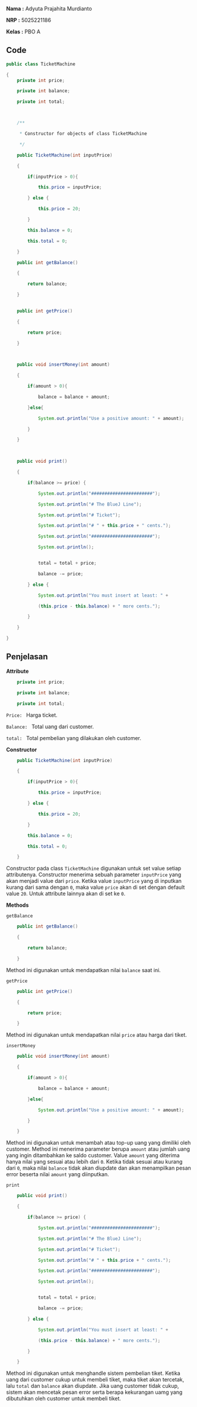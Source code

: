 **Nama :** Adyuta Prajahita Murdianto

**NRP :** 5025221186

**Kelas :** PBO A

## **Code**

```java
public class TicketMachine

{
    private int price; 

    private int balance;

    private int total;



    /**

     * Constructor for objects of class TicketMachine

     */

    public TicketMachine(int inputPrice)

    {

        if(inputPrice > 0){

            this.price = inputPrice;

        } else {

            this.price = 20;

        }

        this.balance = 0;

        this.total = 0;

    }

    public int getBalance()

    {

        return balance;

    }

    
    public int getPrice()

    {

        return price;

    }

    

    public void insertMoney(int amount)

    {

        if(amount > 0){

            balance = balance + amount;

        }else{

            System.out.println("Use a positive amount: " + amount);

        }

    }

    

    public void print()

    {

        if(balance >= price) {

            System.out.println("#######################");

            System.out.println("# The BlueJ Line");

            System.out.println("# Ticket");

            System.out.println("# " + this.price + " cents.");

            System.out.println("#######################");

            System.out.println();


            total = total + price;

            balance -= price;

        } else {

            System.out.println("You must insert at least: " + 

            (this.price - this.balance) + " more cents.");

        }

    }

}
```

## **Penjelasan**

**Attribute**

```java
    private int price; 

    private int balance;

    private int total;
```

`Price: ` Harga ticket.

`Balance: ` Total uang dari customer.

`total: ` Total pembelian yang dilakukan oleh customer.

**Constructor**

```java
    public TicketMachine(int inputPrice)

    {

        if(inputPrice > 0){

            this.price = inputPrice;

        } else {

            this.price = 20;

        }

        this.balance = 0;

        this.total = 0;

    }
```

Constructor pada class `TicketMachine` digunakan untuk set value setiap attributenya. Constructor menerima sebuah parameter `inputPrice` yang akan menjadi value dari `price`. Ketika value `inputPrice` yang di inputkan kurang dari sama dengan `0`, maka value `price` akan di set dengan default value `20`. Untuk attribute lainnya akan di set ke `0`.

**Methods**

``getBalance``

```java
    public int getBalance()

    {

        return balance;

    }
```

Method ini digunakan untuk mendapatkan nilai `balance` saat ini. 

``getPrice``

```java
    public int getPrice()

    {

        return price;

    }
```

Method ini digunakan untuk mendapatkan nilai `price` atau harga dari tiket.

``insertMoney``

```java
    public void insertMoney(int amount)

    {

        if(amount > 0){

            balance = balance + amount;

        }else{

            System.out.println("Use a positive amount: " + amount);

        }

    }
```

Method ini digunakan untuk menambah atau top-up uang yang dimiliki oleh customer. Method ini menerima parameter berupa `amount` atau jumlah uang yang ingin ditambahkan ke saldo customer. Value `amount` yang diterima hanya nilai yang sesuai atau lebih dari `0`. Ketika tidak sesuai atau kurang dari `0`, maka nilai `balance` tidak akan diupdate dan akan menampilkan pesan error beserta nilai `amount` yang diinputkan.

``print``

```java
    public void print()

    {

        if(balance >= price) {

            System.out.println("#######################");

            System.out.println("# The BlueJ Line");

            System.out.println("# Ticket");

            System.out.println("# " + this.price + " cents.");

            System.out.println("#######################");

            System.out.println();


            total = total + price;

            balance -= price;

        } else {

            System.out.println("You must insert at least: " + 

            (this.price - this.balance) + " more cents.");

        }

    }
```

Method ini digunakan untuk menghandle sistem pembelian tiket. Ketika uang dari customer cukup untuk membeli tiket, maka tiket akan tercetak, lalu `total` dan `balance` akan diupdate. Jika uang customer tidak cukup, sistem akan mencetak pesan error serta berapa kekurangan uamg yang dibutuhkan oleh customer untuk membeli tiket.

